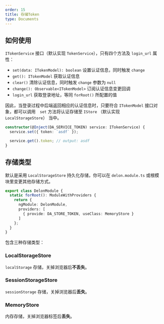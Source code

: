 ```yaml
---
order: 15
title: 存储Token
type: Documents
---
```


## 如何使用

`ITokenService` 接口（默认实现 `TokenService`），只有四个方法及 `login_url` 属性：

- `set(data: ITokenModel): boolean` 设置认证信息，同时触发 `change`
- `get(): ITokenModel` 获取认证信息
- `clear()` 清除认证信息，同时触发 `change` 参数为 `null`
- `change(): Observable<ITokenModel>` 订阅认证信息变更回调
- `login_url` 获取登录地址，等同 `forRoot()` 所配置的值

因此，当登录过程中后端返回相应的认证信息时，只要符合 `ITokenModel` 接口对象，都可以调用　`set` 方法将认证存储至 `IStore` （默认实现 `LocalStorageStore`） 当中。

```ts
constructor(@Inject(DA_SERVICE_TOKEN) service: ITokenService) {
  service.set({ token: `asdf` });

  service.get().token; // output: asdf
}
```

## 存储类型

默认是采用 `LocalStorageStore` 持久化存储，你可以在 `delon.module.ts` 或根模块里变更其他存储方式。

```ts
export class DelonModule {
  static forRoot(): ModuleWithProviders {
    return {
      ngModule: DelonModule,
      providers: [
        { provide: DA_STORE_TOKEN, useClass: MemoryStore }
      ]
    };
  }
}
```

包含三种存储类型：

### LocalStorageStore

`localStorage` 存储，关掉浏览器后**不丢失**。

### SessionStorageStore

`sessionStorage` 存储，关掉浏览器后**丢失**。

### MemoryStore

内存存储，关掉浏览器标签后**丢失**。
